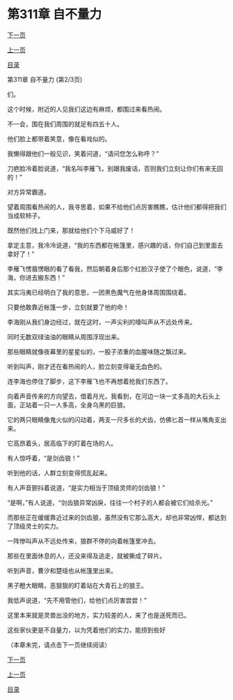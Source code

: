 <h1>第311章    自不量力</h1>
            <div><p><a href="./0932_%E7%AC%AC311%E7%AB%A0_%E8%87%AA%E4%B8%8D%E9%87%8F%E5%8A%9B.md">下一页</a></p><p><a href="./0930_%E7%AC%AC311%E7%AB%A0_%E8%87%AA%E4%B8%8D%E9%87%8F%E5%8A%9B.md">上一页</a></p><p><a href="../">目录</a></p></div>
            <div><p>第311章    自不量力 (第2/3页)</p><p>们。</p><p>这个时候，附近的人见我们这边有麻烦，都围过来看热闹。</p><p>不一会，围在我们周围的就足有四五十人。</p><p>他们脸上都带着笑意，像在看戏似的。</p><p>我懒得跟他们一般见识，笑着问道，“请问您怎么称呼？”</p><p>刀疤脸冷着脸说道，“我名叫李雁飞，别跟我废话，否则我们立刻让你们有来无回的！”</p><p>对方异常霸道。</p><p>望着周围看热闹的人，我寻思着，如果不给他们点厉害瞧瞧，估计他们都得把我们当成软柿子。</p><p>既然他们找上门来，那就给他们个下马威好了！</p><p>拿定主意，我冷冷说道，“我的东西都在帐篷里，感兴趣的话，你们自己到里面去拿好了！”</p><p>李雁飞愣眉愣眼的看了看我，然后朝着身后那个红脸汉子使了个眼色，说道，“李海，你进去搬东西！”</p><p>其实冯夷已经明白了我的意思，一团黑色魔气在他身体周围围绕着。</p><p>只要他敢靠近帐篷一步，立刻就要了他的命！</p><p>李海刚从我们身边经过，就在这时，一声尖利的嚎叫声从不远处传来。</p><p>同时无数双绿油油的眼睛从周围浮现出来。</p><p>那些眼睛就像夜幕里的星星似的，一股子浓重的血腥味随之飘过来。</p><p>听到叫声，刚才还在看热闹的人，脸立刻变得毫无血色的。</p><p>连李海也停住了脚步，这下李雁飞也不再想着抢我们东西了。</p><p>向着声音传来的方向望去，借着月光，我看到，在河边一块一丈多高的大石头上面，正站着一只一人多高，全身乌黑的巨狼。</p><p>它的两只眼睛像鬼火似的闪动着，两支一尺多长的犬齿，仿佛匕首一样从嘴角支出来。</p><p>它高昂着头，居高临下的盯着在场的人。</p><p>有人惊呼着，“是剑齿狼！”</p><p>听到他的话，人群立刻变得慌乱起来。</p><p>有人声音颤抖着说道，“是实力相当于顶级灵师的剑齿狼！”</p><p>“是啊，”有人说道，“剑齿狼异常凶戾，往往一个村子的人都会被它们给杀光。”</p><p>而那些正在缓缓靠近过来的剑齿狼，虽然没有它那么高大，却也非常凶悍，都达到了顶级灵士的实力。</p><p>一阵惨叫声从不远处传来，狼群不停的向着帐篷里冲去。</p><p>那些在里面休息的人，还没来得及逃走，就被撕成了碎片。</p><p>听到声音，曹汐和楚瑶也从帐篷里出来。</p><p>黑子瞪大眼睛，恶狠狠的盯着站在大青石上的狼王。</p><p>我低声说道，“先不用管他们，给他们点厉害尝尝！”</p><p>这里本来就是灵兽出没的地方，实力较差的人，来了也是送死而已。</p><p>这些家伙更是不自量力，以为凭着他们的实力，能捞到些好</p><p>（本章未完，请点击下一页继续阅读）</p></div>
            <div><p><a href="./0932_%E7%AC%AC311%E7%AB%A0_%E8%87%AA%E4%B8%8D%E9%87%8F%E5%8A%9B.md">下一页</a></p><p><a href="./0930_%E7%AC%AC311%E7%AB%A0_%E8%87%AA%E4%B8%8D%E9%87%8F%E5%8A%9B.md">上一页</a></p><p><a href="../">目录</a></p></div>